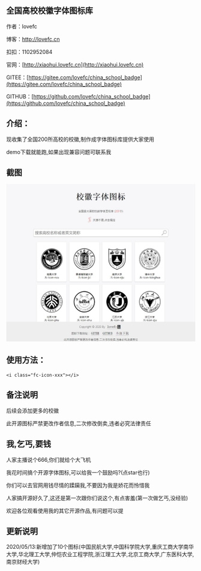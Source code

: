 ## 全国高校校徽字体图标库

作者：lovefc

博客：http://lovefc.cn

扣扣：1102952084

官网：[http://xiaohui.lovefc.cn](http://xiaohui.lovefc.cn)

GITEE：[https://gitee.com/lovefc/china_school_badge](https://gitee.com/lovefc/china_school_badge) 

GITHUB：[https://github.com/lovefc/china_school_badge](https://github.com/lovefc/china_school_badge) 

## 介绍：

现收集了全国200所高校的校徽,制作成字体图标库提供大家使用

demo下载就能跑,如果出现兼容问题可联系我

## 截图

![avatar](/jietu.jpg)

## 使用方法：

`<i class="fc-icon-xxx"></i>`

## 备注说明

后续会添加更多的校徽

此开源图标严禁更改作者信息,二次修改倒卖,违者必究法律责任

## 我,乞丐,要钱

人家主播说个666,你们就给个大飞机

我花时间搞个开源字体图标,可以给我一个鼓励吗?(点star也行)

你们可以去官网用钱尽情的蹂躏我,不要因为我是娇花而怜惜我

人家搞开源好久了,这还是第一次跟你们说这个,有点害羞(第一次做乞丐,没经验)

欢迎各位观看使用我的其它开源作品,有问题可以提

## 更新说明

2020/05/13:新增加了10个图标(中国民航大学,中国科学院大学,重庆工商大学南华大学,华北理工大学,仲恺农业工程学院,浙江理工大学,北京工商大学,广东医科大学,南京财经大学)